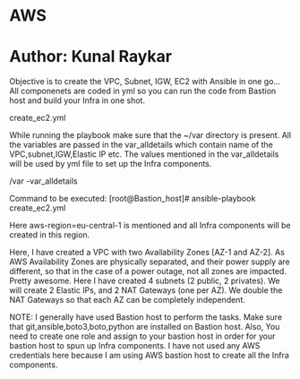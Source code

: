 # AWS
# Author: Kunal Raykar
Objective is to create the VPC, Subnet, IGW, EC2 with Ansible in one go...
All componenets are coded in yml so you can run the code from Bastion host and build your Infra in one shot.

create_ec2.yml

While running the playbook make sure that the ~/var directory is present.
All the variables are passed in the var_alldetails which contain name of the VPC,subnet,IGW,Elastic IP etc.
The values mentioned in the var_alldetails will be used by yml file to set up the Infra components.

/var
-var_alldetails

Command to be executed:
[root@Bastion_host]# ansible-playbook create_ec2.yml

Here aws-region=eu-central-1 is mentioned and all Infra components will be created in this region. 

Here, I have created a VPC with two Availability Zones [AZ-1 and AZ-2]. As AWS Availability Zones are physically separated, and their power supply are different, 
so that in the case of a power outage, not all zones are impacted. Pretty awesome.
Here I have created 4 subnets (2 public, 2 privates). We will create 2 Elastic IPs, and 2 NAT Gateways (one per AZ). 
We double the NAT Gateways so that each AZ can be completely independent.

NOTE: I generally have used Bastion host to perform the tasks. Make sure that git,ansible,boto3,boto,python are installed on Bastion host. 
Also, You need to create one role and assign to your bastion host in order for your bastion host to spun up Infra components. 
I have not used any AWS credentials here because I am using AWS bastion host to create all the Infra components. 
